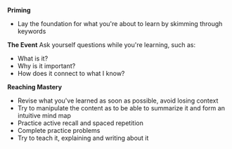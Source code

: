 **Priming**
- Lay the foundation for what you're about to learn by skimming through keywords

**The Event**
Ask yourself questions while you're learning, such as:
- What is it?
- Why is it important?
- How does it connect to what I know?

**Reaching Mastery**
- Revise what you've learned as soon as possible, avoid losing context
- Try to manipulate the content as to be able to summarize it and form an intuitive mind map
- Practice active recall and spaced repetition
- Complete practice problems
- Try to teach it, explaining and writing about it
